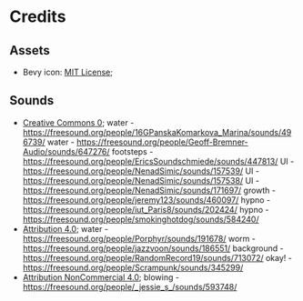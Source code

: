 # Credits

## Assets

* Bevy icon: [MIT License](licenses/Bevy_MIT_License.md);











## Sounds 
* [Creative Commons 0](licenses/freesound_CC0.md);
	water - https://freesound.org/people/16GPanskaKomarkova_Marina/sounds/496739/
	water - https://freesound.org/people/Geoff-Bremner-Audio/sounds/647276/
	footsteps - https://freesound.org/people/EricsSoundschmiede/sounds/447813/
	UI - https://freesound.org/people/NenadSimic/sounds/157539/
	UI - https://freesound.org/people/NenadSimic/sounds/157538/ 
	UI - https://freesound.org/people/NenadSimic/sounds/171697/
	growth - https://freesound.org/people/jeremy123/sounds/460097/
	hypno - https://freesound.org/people/iut_Paris8/sounds/202424/
	hypno - https://freesound.org/people/smokinghotdog/sounds/584240/
* [Attribution 4.0](licenses/freesound_ATT4.md);
	water - https://freesound.org/people/Porphyr/sounds/191678/
	worm - https://freesound.org/people/jazzvoon/sounds/186551/
	background - https://freesound.org/people/RandomRecord19/sounds/713072/
	okay! - https://freesound.org/people/Scrampunk/sounds/345299/
* [Attribution NonCommercial 4.0](licenses/freesound_ATT4NonC.md);
	blowing - https://freesound.org/people/_jessie_s_/sounds/593748/